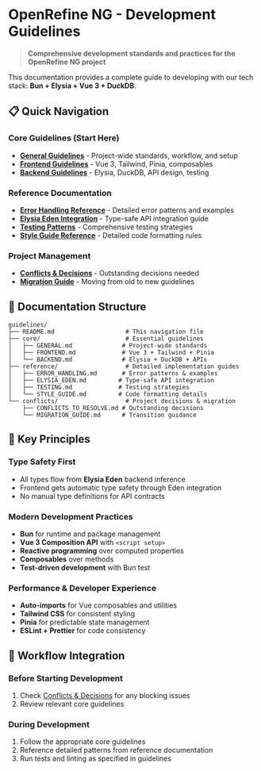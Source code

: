 # OpenRefine NG - Development Guidelines

> **Comprehensive development standards and practices for the OpenRefine NG project**

This documentation provides a complete guide to developing with our tech stack: **Bun + Elysia + Vue 3 + DuckDB**.

## 📋 Quick Navigation

### Core Guidelines (Start Here)
- **[General Guidelines](./core/GENERAL.md)** - Project-wide standards, workflow, and setup
- **[Frontend Guidelines](./core/FRONTEND.md)** - Vue 3, Tailwind, Pinia, composables
- **[Backend Guidelines](./core/BACKEND.md)** - Elysia, DuckDB, API design, testing

### Reference Documentation
- **[Error Handling Reference](./reference/ERROR_HANDLING.md)** - Detailed error patterns and examples
- **[Elysia Eden Integration](./reference/ELYSIA_EDEN.md)** - Type-safe API integration guide
- **[Testing Patterns](./reference/TESTING.md)** - Comprehensive testing strategies
- **[Style Guide Reference](./reference/STYLE_GUIDE.md)** - Detailed code formatting rules

### Project Management
- **[Conflicts & Decisions](./conflicts/CONFLICTS_TO_RESOLVE.md)** - Outstanding decisions needed
- **[Migration Guide](./conflicts/MIGRATION_GUIDE.md)** - Moving from old to new guidelines

## 📁 Documentation Structure

```
guidelines/
├── README.md                    # This navigation file
├── core/                        # Essential guidelines
│   ├── GENERAL.md              # Project-wide standards
│   ├── FRONTEND.md             # Vue 3 + Tailwind + Pinia
│   └── BACKEND.md              # Elysia + DuckDB + APIs
├── reference/                   # Detailed implementation guides
│   ├── ERROR_HANDLING.md       # Error patterns & examples
│   ├── ELYSIA_EDEN.md         # Type-safe API integration
│   ├── TESTING.md             # Testing strategies
│   └── STYLE_GUIDE.md         # Code formatting details
└── conflicts/                   # Project decisions & migration
    ├── CONFLICTS_TO_RESOLVE.md # Outstanding decisions
    └── MIGRATION_GUIDE.md      # Transition guidance
```

## 🎯 Key Principles

### Type Safety First
- All types flow from **Elysia Eden** backend inference
- Frontend gets automatic type safety through Eden integration
- No manual type definitions for API contracts

### Modern Development Practices
- **Bun** for runtime and package management
- **Vue 3 Composition API** with `<script setup>`
- **Reactive programming** over computed properties
- **Composables** over methods
- **Test-driven development** with Bun test

### Performance & Developer Experience
- **Auto-imports** for Vue composables and utilities
- **Tailwind CSS** for consistent styling
- **Pinia** for predictable state management
- **ESLint + Prettier** for code consistency

## 🔄 Workflow Integration

### Before Starting Development
1. Check [Conflicts & Decisions](./conflicts/CONFLICTS_TO_RESOLVE.md) for any blocking issues
2. Review relevant core guidelines

### During Development
1. Follow the appropriate core guidelines
2. Reference detailed patterns from reference documentation
3. Run tests and linting as specified in guidelines
